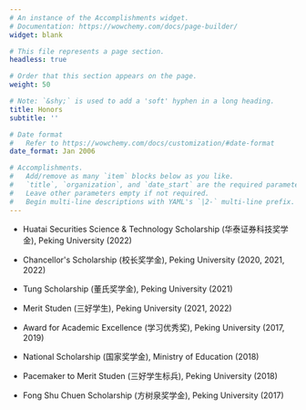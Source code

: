 ```yaml
---
# An instance of the Accomplishments widget.
# Documentation: https://wowchemy.com/docs/page-builder/
widget: blank

# This file represents a page section.
headless: true

# Order that this section appears on the page.
weight: 50

# Note: `&shy;` is used to add a 'soft' hyphen in a long heading.
title: Honors
subtitle: ''

# Date format
#   Refer to https://wowchemy.com/docs/customization/#date-format
date_format: Jan 2006

# Accomplishments.
#   Add/remove as many `item` blocks below as you like.
#   `title`, `organization`, and `date_start` are the required parameters.
#   Leave other parameters empty if not required.
#   Begin multi-line descriptions with YAML's `|2-` multi-line prefix.
---
```


- Huatai Securities Science & Technology Scholarship (华泰证券科技奖学金), Peking University (2022)

- Chancellor's Scholarship (校长奖学金), Peking University (2020, 2021, 2022)

- Tung Scholarship (董氏奖学金), Peking University (2021)

- Merit Studen (三好学生), Peking University (2021, 2022)

- Award for Academic Excellence (学习优秀奖), Peking University (2017, 2019)

- National Scholarship (国家奖学金), Ministry of Education (2018)

- Pacemaker to Merit Studen (三好学生标兵), Peking University (2018)

- Fong Shu Chuen Scholarship (方树泉奖学金), Peking University (2017)
